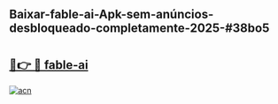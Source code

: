 ## Baixar-fable-ai-Apk-sem-anúncios-desbloqueado-completamente-2025-#38bo5

# <h2><a href="https://ainizakaria.my?title=fable-ai&ref=20M">🔗👉 🔴 fable-ai</a></h2>

[![acn](https://github.com/user-attachments/assets/0f9c940e-d8b0-45ae-aac7-cd30a18b3e1c)](https://ainizakaria.my?title=fable-ai&ref=20M)

